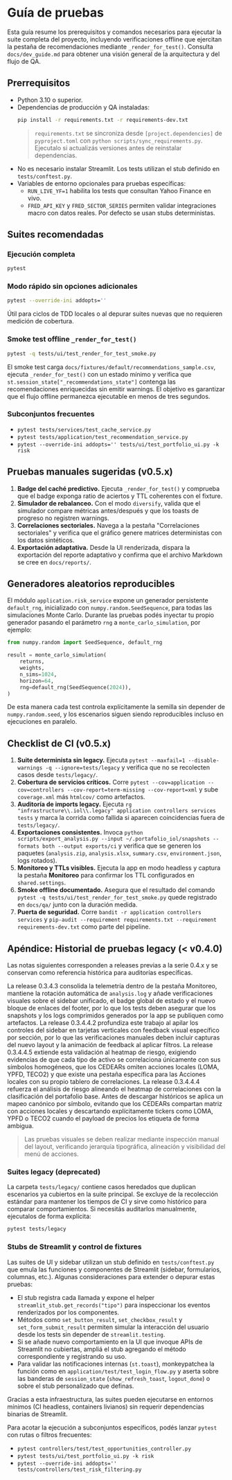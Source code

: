 # Guía de pruebas

Esta guía resume los prerequisitos y comandos necesarios para ejecutar la suite completa del proyecto, incluyendo verificaciones offline que ejercitan la pestaña de recomendaciones mediante `_render_for_test()`. Consulta `docs/dev_guide.md` para obtener una visión general de la arquitectura y del flujo de QA.

## Prerrequisitos

- Python 3.10 o superior.
- Dependencias de producción y QA instaladas:
  ```bash
  pip install -r requirements.txt -r requirements-dev.txt
  ```
  > `requirements.txt` se sincroniza desde `[project.dependencies]` de `pyproject.toml` con `python scripts/sync_requirements.py`. Ejecutalo si actualizás versiones antes de reinstalar dependencias.
- No es necesario instalar Streamlit. Los tests utilizan el stub definido en `tests/conftest.py`.
- Variables de entorno opcionales para pruebas específicas:
  - `RUN_LIVE_YF=1` habilita los tests que consultan Yahoo Finance en vivo.
  - `FRED_API_KEY` y `FRED_SECTOR_SERIES` permiten validar integraciones macro con datos reales. Por defecto se usan stubs deterministas.

## Suites recomendadas

### Ejecución completa

```bash
pytest
```

### Modo rápido sin opciones adicionales

```bash
pytest --override-ini addopts=''
```

Útil para ciclos de TDD locales o al depurar suites nuevas que no requieren medición de cobertura.

### Smoke test offline `_render_for_test()`

```bash
pytest -q tests/ui/test_render_for_test_smoke.py
```

El smoke test carga `docs/fixtures/default/recommendations_sample.csv`, ejecuta `_render_for_test()` con un estado mínimo y verifica que `st.session_state["_recommendations_state"]` contenga las recomendaciones enriquecidas sin emitir warnings. El objetivo es garantizar que el flujo offline permanezca ejecutable en menos de tres segundos.

### Subconjuntos frecuentes

- `pytest tests/services/test_cache_service.py`
- `pytest tests/application/test_recommendation_service.py`
- `pytest --override-ini addopts='' tests/ui/test_portfolio_ui.py -k risk`

## Pruebas manuales sugeridas (v0.5.x)

1. **Badge del caché predictivo.** Ejecuta `_render_for_test()` y comprueba que el badge exponga ratio de aciertos y TTL coherentes con el fixture.
2. **Simulador de rebalanceo.** Con el modo `diversify`, valida que el simulador compare métricas antes/después y que los toasts de progreso no registren warnings.
3. **Correlaciones sectoriales.** Navega a la pestaña "Correlaciones sectoriales" y verifica que el gráfico genere matrices deterministas con los datos sintéticos.
4. **Exportación adaptativa.** Desde la UI renderizada, dispara la exportación del reporte adaptativo y confirma que el archivo Markdown se cree en `docs/reports/`.

## Generadores aleatorios reproducibles

El módulo `application.risk_service` expone un generador persistente `default_rng`, inicializado con `numpy.random.SeedSequence`, para todas las simulaciones Monte Carlo. Durante las pruebas podés inyectar tu propio generador pasando el parámetro `rng` a `monte_carlo_simulation`, por ejemplo:

```python
from numpy.random import SeedSequence, default_rng

result = monte_carlo_simulation(
    returns,
    weights,
    n_sims=1024,
    horizon=64,
    rng=default_rng(SeedSequence(2024)),
)
```

De esta manera cada test controla explícitamente la semilla sin depender de `numpy.random.seed`, y los escenarios siguen siendo reproducibles incluso en ejecuciones en paralelo.

## Checklist de CI (v0.5.x)

1. **Suite determinista sin legacy.** Ejecuta `pytest --maxfail=1 --disable-warnings -q --ignore=tests/legacy` y verifica que no se recolecten casos desde `tests/legacy/`.
2. **Cobertura de servicios críticos.** Corre `pytest --cov=application --cov=controllers --cov-report=term-missing --cov-report=xml` y sube `coverage.xml` más `htmlcov/` como artefactos.
3. **Auditoría de imports legacy.** Ejecuta `rg "infrastructure\\.iol\\.legacy" application controllers services tests` y marca la corrida como fallida si aparecen coincidencias fuera de `tests/legacy/`.
4. **Exportaciones consistentes.** Invoca `python scripts/export_analysis.py --input ~/.portafolio_iol/snapshots --formats both --output exports/ci` y verifica que se generen los paquetes (`analysis.zip`, `analysis.xlsx`, `summary.csv`, `environment.json`, logs rotados).
5. **Monitoreo y TTLs visibles.** Ejecuta la app en modo headless y captura la pestaña **Monitoreo** para confirmar los TTL configurados en `shared.settings`.
6. **Smoke offline documentado.** Asegura que el resultado del comando `pytest -q tests/ui/test_render_for_test_smoke.py` quede registrado en `docs/qa/` junto con la duración medida.
7. **Puerta de seguridad.** Corre `bandit -r application controllers services` y `pip-audit --requirement requirements.txt --requirement requirements-dev.txt` como parte del pipeline.

## Apéndice: Historial de pruebas legacy (< v0.4.0)

Las notas siguientes corresponden a releases previas a la serie 0.4.x y se conservan como referencia histórica para auditorías específicas.

La release 0.3.4.3 consolida la telemetría dentro de la pestaña Monitoreo, mantiene la rotación automática de `analysis.log` y añade verificaciones visuales sobre el sidebar unificado, el badge global de estado y el nuevo bloque de enlaces del footer, por lo que los tests deben asegurar que los snapshots y los logs comprimidos generados por la app se publiquen como artefactos. La release 0.3.4.4.2 profundiza este trabajo al apilar los controles del sidebar en tarjetas verticales con feedback visual específico por sección, por lo que las verificaciones manuales deben incluir capturas del nuevo layout y la animación de feedback al aplicar filtros. La release 0.3.4.4.5 extiende esta validación al heatmap de riesgo, exigiendo evidencias de que cada tipo de activo se correlaciona únicamente con sus símbolos homogéneos, que los CEDEARs omiten acciones locales (LOMA, YPFD, TECO2) y que existe una pestaña específica para las Acciones locales con su propio tablero de correlaciones. La release 0.3.4.4.4 refuerza el análisis de riesgo alineando el heatmap de correlaciones con la clasificación del portafolio base. Antes de descargar históricos se aplica un mapeo canónico por símbolo, evitando que los CEDEARs compartan matriz con acciones locales y descartando explícitamente tickers como LOMA, YPFD o TECO2 cuando el payload de precios los etiqueta de forma ambigua.

> Las pruebas visuales se deben realizar mediante inspección manual del layout, verificando jerarquía tipográfica, alineación y visibilidad del menú de acciones.

### Suites legacy (deprecated)

La carpeta `tests/legacy/` contiene casos heredados que duplican escenarios ya cubiertos en la suite principal. Se excluye de la recolección estándar para mantener los tiempos de CI y sirve como histórico para comparar comportamientos. Si necesitás auditarlos manualmente, ejecutalos de forma explícita:

```bash
pytest tests/legacy
```

### Stubs de Streamlit y control de fixtures

Las suites de UI y sidebar utilizan un stub definido en `tests/conftest.py` que emula las funciones y componentes de Streamlit (sidebar, formularios, columnas, etc.). Algunas consideraciones para extender o depurar estas pruebas:

- El stub registra cada llamada y expone el helper `streamlit_stub.get_records("tipo")` para inspeccionar los eventos renderizados por los componentes.
- Métodos como `set_button_result`, `set_checkbox_result` y `set_form_submit_result` permiten simular la interacción del usuario desde los tests sin depender de `streamlit.testing`.
- Si se añade nuevo comportamiento en la UI que invoque APIs de Streamlit no cubiertas, ampliá el stub agregando el método correspondiente y registrando su uso.
- Para validar las notificaciones internas (`st.toast`), monkeypatchea la función como en `application/test/test_login_flow.py` y aserta sobre las banderas de `session_state` (`show_refresh_toast`, `logout_done`) o sobre el stub personalizado que definas.

Gracias a esta infraestructura, las suites pueden ejecutarse en entornos mínimos (CI headless, containers livianos) sin requerir dependencias binarias de Streamlit.

Para acotar la ejecución a subconjuntos específicos, podés lanzar `pytest` con rutas o filtros frecuentes:

- `pytest controllers/test/test_opportunities_controller.py`
- `pytest tests/ui/test_portfolio_ui.py -k risk`
- `pytest --override-ini addopts='' tests/controllers/test_risk_filtering.py`
